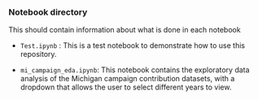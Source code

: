### Notebook directory

This should contain information about what is done in each notebook

* `Test.ipynb` : This is a test notebook to demonstrate how to use this repository.

* `mi_campaign_eda.ipynb`: This notebook contains the exploratory data analysis of the Michigan campaign contribution datasets, with a dropdown that allows the user to select different years to view.